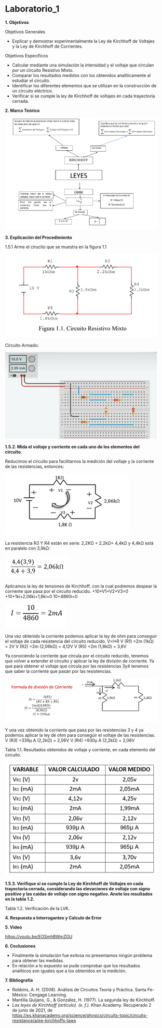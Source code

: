 # Laboratorio_1

__1. Objetivos__

Objetivos Generales 
* Explicar y demostrar experimentalmente la Ley de Kirchhoff de Voltajes y la Ley de
Kirchhoff de Corrientes.

Objetivos Específicos 
* Calcular mediante una simulación la intensidad y el voltaje que circulan por un circuito Resistivo Mixto.
* Comparar los resultados medidos con los obtenidos analíticamente al estudiar el circuito.
* Identificar los diferentes elementos que se utilizan en la construcción de un circuito eléctrico.
* Verificar si se cumple la ley de Kirchhoff de voltajes en cada trayectoria cerrada.


__2. Marco Teórico__ 

![](https://github.com/ItzAdoc/Laboratorio_1/blob/main/Marco%20Teorico.PNG)


__3. Explicación del Procedimiento__

1.5.1 Arme el cirucito que se muestra en la figura 1.1

![](https://github.com/ItzAdoc/Laboratorio_1/blob/main/Figura%201.1.PNG)

Circuito Armado:

![](https://github.com/ItzAdoc/Laboratorio_1/blob/main/Circuito%20Armado.jpg)

**1.5.2. Mida el voltaje y corriente en cada uno de los elementos del circuito.**

Reducimos el circuito para facilitarnos la medición del voltaje y la corriente de las resistencias, entonces:

![](https://github.com/ItzAdoc/Laboratorio_1/blob/main/Tramo%201.PNG)

La resistencia R3 Y R4 están en serie: 
2,2KΩ + 2,2kΩ= 4,4kΩ
y 4,4kΩ está en paralelo con 3,9kΩ:

![](https://github.com/ItzAdoc/Laboratorio_1/blob/main/1.PNG)

Aplicamos la ley de tensiones de Kirchhoff, con la cual podremos despear la corriente que pasa por el circuito reducido.
+10+V1+V2+V3=0
+10+1ki+2,06ki+1,8ki=0
10+4860i=0

![](https://github.com/ItzAdoc/Laboratorio_1/blob/main/2.PNG)

Una vez obtenido la corriente podemos aplicar la ley de ohm para conseguir el voltaje de cada resistencia del circuito reducido.
V=I*R
V (R1) =2m (1kΩ) = 2V
V (R2) =2m (2,06kΩ) = 4,12V
V (R5) =2m (1,8kΩ) = 3,6V


Ya conociendo la corriente que circula por el circuito reducido, tenemos que volver a extender el circuito y aplicar la ley de división de corriente. Ya que  para obtener el voltaje que circula por las resistencias 3y4 tenemos que saber la corriente que pasan por las resistencias.

![](https://github.com/ItzAdoc/Laboratorio_1/blob/main/3.PNG)

Y una vez obtenido la corriente que pasa por las resistencias 3 y 4 ya podemos aplicar la ley de ohm para conseguir el voltaje de las resistencias.
V (R3) =339μ A (2,2kΩ) = 2,06V
V (R4) =930μ A (2,2kΩ) = 2,06V

Tabla 1.1. Resultados obtenidos de voltaje y corriente, en cada elemento del circuito.

![](https://github.com/ItzAdoc/Laboratorio_1/blob/main/Tabla1.1..PNG)

**1.5.3. Verifique si se cumple la Ley de Kirchhoff de Voltajes en cada trayectoria cerrada,
considerando las elevaciones de voltaje con signo positivo y las caídas de voltaje con
signo negativo. Anote los resultados en la tabla 1.2.**

Tabla 1.2. Verificación de la LVK.

__4. Respuesta a Interrogantes y Calculo de Error__








__5. Video__

https://youtu.be/EOSmhBWmZGU


__6. Coclusiones__ 
* Finalmente la simulación fue exitosa no presentamos ningún problema para obtener las medidas.
* En relación a lo expuesto se pude comprobar que los resultados analíticos son iguales que a los obtenidos en la medición. 


__7. Bibliografía__

* Robbins, A. H. (2008). Análisis de Circuitos Teoría y Práctica. Santa Fe-México: Cengage Learning. 
* Mantilla Quijano, G., & González, H. (1977). La segunda ley de Kirchhoff.
* *Las leyes de Kirchhoff (artículo). (s. f.).* Khan Academy. Recuperado 2 de junio de 2021, de https://es.khanacademy.org/science/physics/circuits-topic/circuits-resistance/a/ee-kirchhoffs-laws

